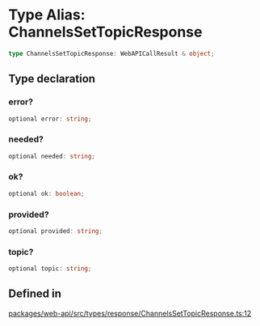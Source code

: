 # Type Alias: ChannelsSetTopicResponse

```ts
type ChannelsSetTopicResponse: WebAPICallResult & object;
```

## Type declaration

### error?

```ts
optional error: string;
```

### needed?

```ts
optional needed: string;
```

### ok?

```ts
optional ok: boolean;
```

### provided?

```ts
optional provided: string;
```

### topic?

```ts
optional topic: string;
```

## Defined in

[packages/web-api/src/types/response/ChannelsSetTopicResponse.ts:12](https://github.com/slackapi/node-slack-sdk/blob/c15385ef93ccdde9702f52f7d1f445999203d794/packages/web-api/src/types/response/ChannelsSetTopicResponse.ts#L12)
